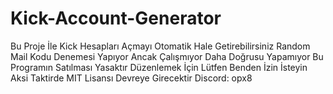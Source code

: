 # Kick-Account-Generator
Bu Proje İle Kick Hesapları Açmayı Otomatik Hale Getirebilirsiniz Random Mail Kodu Denemesi Yapıyor Ancak Çalışmıyor Daha Doğrusu Yapamıyor Bu Programın Satılması Yasaktır Düzenlemek İçin Lütfen Benden İzin İsteyin Aksi Taktirde MIT Lisansı Devreye Girecektir Discord: opx8
